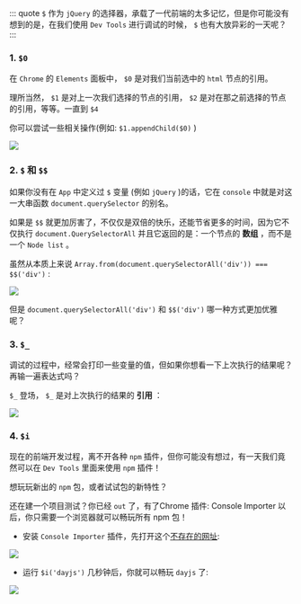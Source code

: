 ::: quote
`$` 作为 `jQuery` 的选择器，承载了一代前端的太多记忆，但是你可能没有想到的是，在我们使用 `Dev Tools` 进行调试的时候， `$` 也有大放异彩的一天呢？
:::

### 1. `$0` 

在 `Chrome` 的 `Elements` 面板中， `$0` 是对我们当前选中的 `html` 节点的引用。

理所当然， `$1` 是对上一次我们选择的节点的引用， `$2` 是对在那之前选择的节点的引用，等等。一直到 `$4` 

你可以尝试一些相关操作(例如: `$1.appendChild($0)` )

![](https://wingman-1300536089.cos.ap-shanghai.myqcloud.com/chrome/C03/about%2401.gif)

### 2. `$` 和 `$$` 

如果你没有在 `App` 中定义过 `$` 变量 (例如 `jQuery` )的话，它在 `console` 中就是对这一大串函数 `document.querySelector` 的别名。

如果是 `$$` 就更加厉害了，不仅仅是双倍的快乐，还能节省更多的时间，因为它不仅执行 `document.QuerySelectorAll` 并且它返回的是：一个节点的 **数组** ，而不是一个 `Node list` 。

虽然从本质上来说 `Array.from(document.querySelectorAll('div')) === $$('div')` :

![](https://wingman-1300536089.cos.ap-shanghai.myqcloud.com/chrome/C03/docQueryAll.gif)

但是 `document.querySelectorAll('div')` 和 `$$('div')` 哪一种方式更加优雅呢？

### 3. `$_` 

调试的过程中，经常会打印一些变量的值，但如果你想看一下上次执行的结果呢？再输一遍表达式吗？ 

`$_` 登场， `$_` 是对上次执行的结果的 **引用** ：

![](https://wingman-1300536089.cos.ap-shanghai.myqcloud.com/chrome/C03/math_random.png)

### 4. `$i` 

现在的前端开发过程，离不开各种 `npm` 插件，但你可能没有想过，有一天我们竟然可以在 `Dev Tools` 里面来使用 `npm` 插件！

想玩玩新出的 `npm` 包，或者试试包的新特性？

还在建一个项目测试？你已经 `out` 了，有了Chrome 插件: Console Importer 以后，你只需要一个浏览器就可以畅玩所有 npm 包！

* 安装 `Console Importer` 插件，先打开这个[不存在的网址](https://chrome.google.com/webstore/category/extensions):

![](https://wingman-1300536089.cos.ap-shanghai.myqcloud.com/chrome/C03/install_Console_Importer.gif)

* 运行 `$i('dayjs')` 几秒钟后，你就可以畅玩 `dayjs` 了:

![](https://wingman-1300536089.cos.ap-shanghai.myqcloud.com/chrome/C03/dayjs-demo.gif)
